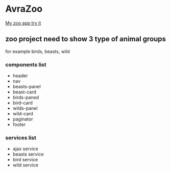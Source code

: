 



# AvraZoo

[My zoo app try it](https://yossiheftler.github.io/zoo-jsonType/)

## zoo project need to show  3 type of animal groups 

for example birds, beasts, wild

### components list

* header
* nav
* beasts-panel
* beast-card
* birds-paned
* bird-card
* wilds-panel
* wild-card
* paginator
* footer 

### services list

* ajax service
* beasts service
* bird service
* wild service
